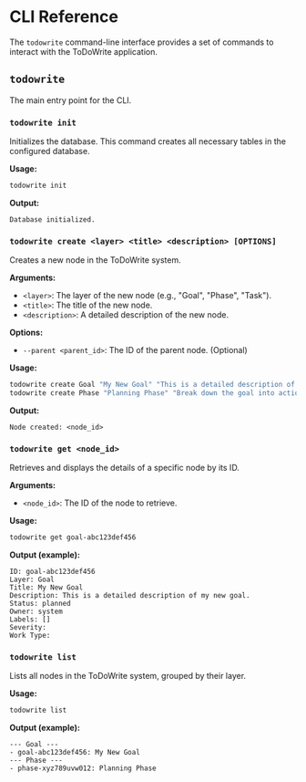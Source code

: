 # CLI Reference

The `todowrite` command-line interface provides a set of commands to interact with the ToDoWrite application.

## `todowrite`

The main entry point for the CLI.

### `todowrite init`

Initializes the database. This command creates all necessary tables in the configured database.

**Usage:**

```bash
todowrite init
```

**Output:**

```
Database initialized.
```

### `todowrite create <layer> <title> <description> [OPTIONS]`

Creates a new node in the ToDoWrite system.

**Arguments:**

*   `<layer>`: The layer of the new node (e.g., "Goal", "Phase", "Task").
*   `<title>`: The title of the new node.
*   `<description>`: A detailed description of the new node.

**Options:**

*   `--parent <parent_id>`: The ID of the parent node. (Optional)

**Usage:**

```bash
todowrite create Goal "My New Goal" "This is a detailed description of my new goal."
todowrite create Phase "Planning Phase" "Break down the goal into actionable steps." --parent goal-abc123def456
```

**Output:**

```
Node created: <node_id>
```

### `todowrite get <node_id>`

Retrieves and displays the details of a specific node by its ID.

**Arguments:**

*   `<node_id>`: The ID of the node to retrieve.

**Usage:**

```bash
todowrite get goal-abc123def456
```

**Output (example):**

```
ID: goal-abc123def456
Layer: Goal
Title: My New Goal
Description: This is a detailed description of my new goal.
Status: planned
Owner: system
Labels: []
Severity:
Work Type:
```

### `todowrite list`

Lists all nodes in the ToDoWrite system, grouped by their layer.

**Usage:**

```bash
todowrite list
```

**Output (example):**

```
--- Goal ---
- goal-abc123def456: My New Goal
--- Phase ---
- phase-xyz789uvw012: Planning Phase
```